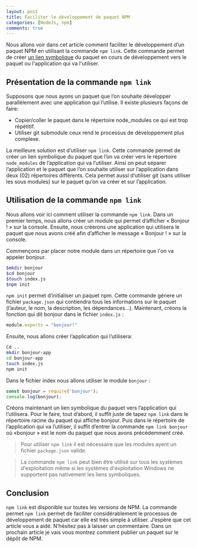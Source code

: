 ```yaml
---
layout: post
title: Faciliter le développement de paquet NPM
categories: [NodeJs, npm]
comments: true
---
```


Nous allons voir dans cet article comment faciliter le développement d’un paquet NPM en utilisant la commande `npm link`. Cette commande permet de créer [un lien symbolique](https://fr.wikipedia.org/wiki/Lien_symbolique) du paquet en cours de développement vers le paquet ou l'application qui va l'utiliser.

## Présentation de la commande `npm link`

Supposons que nous ayons un paquet que l’on souhaite développer parallèlement avec une application qui l’utilise. Il existe plusieurs façons de faire:
* Copier/coller le paquet dans le répertoire node_modules ce qui est trop répétitif.
* Utiliser git submodule ceux rend le processus de développement plus complexe.

La meilleure solution est d’utiliser `npm link`. Cette commande permet de créer un lien symbolique du paquet que l’on va créer vers le répertoire `node_modules` de l’application qui va l’utiliser. Ainsi on peut séparer l’application et le paquet que l’on  souhaite utiliser sur l’application dans deux (02) répertoires différents. Cela permet aussi d’utiliser git (sans utiliser les sous modules) sur le paquet qu’on va créer et sur l’application.

## Utilisation de la commande `npm link`

Nous allons voir ici comment utiliser la commande `npm link`. Dans un premier temps, nous allons créer un module qui permet d’afficher « Bonjour ! » sur la console. Ensuite, nous créerons une application qui utilisera le paquet que nous avons créé afin d’afficher le message « Bonjour ! » sur la console.

Commençons par placer notre module dans un répertoire que l'on va appeler bonjour.
```sh
$mkdir bonjour
$cd bonjour
$touch index.js
$npm init
```
`npm init` permet d’initialiser un paquet npm. Cette commande génere un fichier `package.json` qui contiendra tous les informations sur le paquet (l’auteur, le nom, la description, les dépendances…).
Maintenant, créons la fonction qui dit bonjour dans le fichier `index.js` :
```js
module.exports = "bonjour!"
```
Ensuite, nous allons créer l’application qui l’utilisera:
```sh
Cd ..
mkdir bonjour-app
cd bonjour-app
touch index.js
npm init
```
Dans le fichier index nous allons utiliser le module `bonjour` :
```js
const bonjour = require('bonjour');
console.log(bonjour);
```

Créons maintenant un lien symbolique du paquet vers l’application qui l’utilisera. Pour le faire, tout d’abord, il suffit juste de tapez `npm link` dans le répertoire racine du paquet qui affiche bonjour. Puis dans le répertoire de l’application qui va l’utiliser, il suffit d’entrer la commande `npm link bonjour` où «bonjour » est le nom du paquet que nous avons précédemment créé.

> Pour utiliser `npm link` il est nécessaire que les modules ayent un fichier `package.json` valide.

> La commande `npm link` peut bien être utilisé sur tous les systèmes d'exploitation même si les systèmes d'exploitation Windows ne supportent pas nativement les liens symboliques.

## Conclusion

`npm link` est disponible sur toutes les versions de NPM. La commande permet `npm link` permet de faciliter considérablement le processus de développement de paquet car elle est très simple à utiliser.
J’espère que cet article vous a aidé. N’hésitez pas à laisser un commentaire.
Dans un prochain article je vais vous montrez comment publier un paquet sur le dépôt de NPM.
